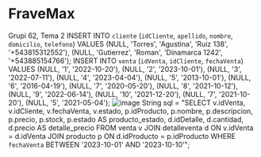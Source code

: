 # FraveMax
Grupi 62, Tema 2
INSERT INTO `cliente` (`idCliente`, `apellido`, `nombre`, `domicilio`, `telefono`) VALUES (NULL, 'Torres', 'Agustina', 'Ruiz 138', '+543815312552'), (NULL, 'Gutierrez', 'Roman', 'Dinamarca 1242', '+543885154766');
INSERT INTO `venta` (`idVenta`, `idCliente`, `fechaVenta`) VALUES (NULL, '1', '2022-10-20'), (NULL, '2', '2023-10-01'), (NULL, '3', '2022-07-11'), (NULL, '4', '2023-04-04'), (NULL, '5', '2013-10-01'), (NULL, '6', '2016-04-19'), (NULL, '7', '2020-05-20'), (NULL, '8', '2021-10-12'), (NULL, '9', '2022-06-14'), (NULL, '10', '2021-12-20'), (NULL, '7', '2021-10-20'), (NULL, '5', '2021-05-04');
![image](https://github.com/GabrielLisandro/FraveMax/assets/141675470/914c1c0c-0f8b-475c-b247-083c88f20442)
String sql = "SELECT v.idVenta, v.idCliente, v.fechaVenta, v.estado, p.idProducto, p.nombre, p.descripcion, p.precio, p.stock, p.estado AS producto_estado, d.idDetalle, d.cantidad, d.precio AS detalle_precio FROM venta v JOIN detalleventa d ON v.idVenta = d.idVenta JOIN producto p ON d.idProducto = p.idProducto WHERE `fechaVenta` BETWEEN '2023-10-01' AND '2023-10-10'";

